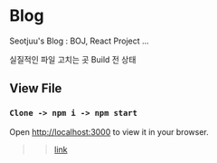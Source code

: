 # Blog
Seotjuu's Blog : BOJ, React Project ...

실질적인 파일 고치는 곳 Build 전 상태

## View File

### `Clone -> npm i -> npm start`
Open [http://localhost:3000](http://localhost:3000) to view it in your browser.

>><a href="https://seotjuu.github.io/Blog/">link</a>
